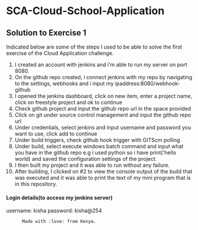 # SCA-Cloud-School-Application

## Solution to Exercise 1

Indicated below are some of the steps I used to be able to solve the first exercise of the Cloud Application challenge.
   1. I created an account with jenkins and i'm able to run my server on port 8080.
   2. On the github repo created, i connect jenkins with my repo by navigating to the settings, webhooks and i input my ipaddress:8080/webhook-github
   3. I opened the jenkins dashboard, click on new item, enter a project name, click on freestyle project and ok to continue
   4. Check github project and input the github repo url in the space provided
   5. Click on git under source control management and input the github repo url
   6. Under credentials, select jenkins and input username and password you want to use, click add to continue
   7. Under build triggers, check github hook trigger with GITScm polling
   8. Under build, select execute windows batch command and input what you have in the github repo e.g i used python so i have print('hello world) and saved the configuration            settings of the project.
   9. I then built my project and it was able to run without any failure.
   10. After building, I clicked on #2 to view the console output of the build that was executed and it was able to print the text of my mini program that is in this repository.

#### Login details(to access my jenkins server)
username: kisha
password: kisha@254

          Made with :love: from Kenya.
